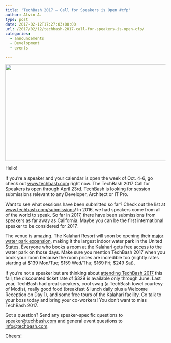 ```yaml
---
title: 'TechBash 2017 – Call for Speakers is Open #cfp'
author: Alvin A.
type: post
date: 2017-02-12T17:27:03+00:00
url: /2017/02/12/techbash-2017-call-for-speakers-is-open-cfp/
categories:
  - announcements
  - Development
  - events

---
```

[<img loading="lazy" decoding="async" src="/wp-content/uploads/2017/02/TechBash-2017.jpeg"  align="middle" width="604" height="303" class="aligncenter" />][1]

<p dir="auto">
  Hello!
</p>

If you’re a speaker and your calendar is open the week of Oct. 4-6, go check out <a href="http://www.techbash.com/" target="_blank">www.techbash.com</a> right now. The TechBash 2017 Call for Speakers is open through April 23rd. TechBash is looking for session submissions relevant to any Developer, Architect or IT Pro.

Want to see what sessions have been submitted so far? Check out the list at <a href="http://www.techbash.com/submissions" target="_blank">www.techbash.com/submissions</a>! In 2016, we had speakers come from all of the world to speak. So far in 2017, there have been submissions from speakers as far away as California. Maybe you can be the first international speaker to be considered for 2017.

The venue is amazing. The Kalahari Resort will soon be opening their <a href="https://www.kalahariresorts.com/pennsylvania/news-and-events/phase-ii/rides-attractions" target="_blank">major water park expansion</a>, making it the largest indoor water park in the United States. Everyone who books a room at the Kalahari gets free access to the water park on those days. Make sure you mention TechBash 2017 when you book your room because the room prices are incredible too (nightly rates starting at $139 Mon/Tue; $159 Wed/Thu; $169 Fri; $249 Sat).

If you’re not a speaker but are thinking about <a href="https://www.eventbrite.com/e/techbash-2017-tickets-29484126817?aff=morningdew" target="_blank">attending TechBash 2017</a> this fall, the discounted ticket rate of $329 is available only through June. Last year, TechBash had great speakers, cool swag (a TechBash towel courtesy of Modis), really good food (breakfast & lunch daily plus a Welcome Reception on Day 1), and some free tours of the Kalahari facility. Go talk to your boss today and bring your co-workers! You don’t want to miss TechBash 2017.

Got a question? Send any speaker-specific questions to <a href="mailto:speaker@techbash.com" target="_blank">speaker@techbash.com</a> and general event questions to <a href="http://info@techbash.com/" target="_blank">info@techbash.com</a>.

Cheers!

 [1]: http://www.techbash.com